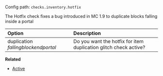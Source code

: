 Config path: `checks.inventory.hotfix`  

The Hotfix check fixes a bug introduced in MC 1.9 to duplicate blocks falling inside a portal  

| Option | Description |
| :----- | :--------- |
| duplication _fallingblockendportal_| Do you want the hotfix for item duplication glitch check active? |

**Related**  
* [Active](https://github.com/Updated-NoCheatPlus/Docs/blob/master/Settings/General.md#active)
